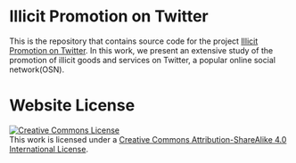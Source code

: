 # Illicit Promotion on Twitter

This is the repository that contains source code for the project [Illicit Promotion on Twitter](https://illicit-promotion.github.io/). In this work, we present an extensive study of the promotion of illicit goods and services on Twitter, a popular online social network(OSN).

# Website License
<a rel="license" href="http://creativecommons.org/licenses/by-sa/4.0/"><img alt="Creative Commons License" style="border-width:0" src="https://i.creativecommons.org/l/by-sa/4.0/88x31.png" /></a><br />This work is licensed under a <a rel="license" href="http://creativecommons.org/licenses/by-sa/4.0/">Creative Commons Attribution-ShareAlike 4.0 International License</a>.
